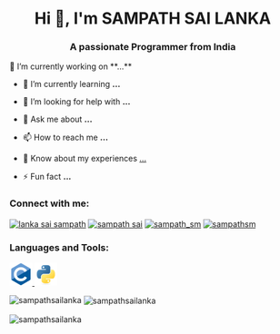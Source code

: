 <h1 align="center">Hi 👋, I'm SAMPATH SAI LANKA</h1>
<h3 align="center">A passionate Programmer from India</h3>
  🔭 I’m currently working on **...**

- 🌱 I’m currently learning **...**

- 🤝 I’m looking for help with **...**

- 💬 Ask me about **...**

- 📫 How to reach me **...**

- 📄 Know about my experiences [...](...)

- ⚡ Fun fact **...**
<h3 align="left">Connect with me:</h3>
<p align="left">
<a href="https://linkedin.com/in/lanka sai sampath" target="blank"><img align="center" src="https://raw.githubusercontent.com/rahuldkjain/github-profile-readme-generator/master/src/images/icons/Social/linked-in-alt.svg" alt="lanka sai sampath" height="30" width="40" /></a>
<a href="https://fb.com/sampath sai" target="blank"><img align="center" src="https://raw.githubusercontent.com/rahuldkjain/github-profile-readme-generator/master/src/images/icons/Social/facebook.svg" alt="sampath sai" height="30" width="40" /></a>
<a href="https://www.codechef.com/users/sampath_sm" target="blank"><img align="center" src="https://cdn.jsdelivr.net/npm/simple-icons@3.1.0/icons/codechef.svg" alt="sampath_sm" height="30" width="40" /></a>
<a href="https://www.hackerrank.com/sampathsm" target="blank"><img align="center" src="https://raw.githubusercontent.com/rahuldkjain/github-profile-readme-generator/master/src/images/icons/Social/hackerrank.svg" alt="sampathsm" height="30" width="40" /></a>
</p>

<h3 align="left">Languages and Tools:</h3>
<p align="left"> <a href="https://www.cprogramming.com/" target="_blank" rel="noreferrer"> <img src="https://raw.githubusercontent.com/devicons/devicon/master/icons/c/c-original.svg" alt="c" width="40" height="40"/> </a> <a href="https://www.python.org" target="_blank" rel="noreferrer"> <img src="https://raw.githubusercontent.com/devicons/devicon/master/icons/python/python-original.svg" alt="python" width="40" height="40"/> </a> </p>

<p><img align="left" src="https://github-readme-stats.vercel.app/api/top-langs?username=sampathsailanka&show_icons=true&locale=en&layout=compact&theme=dark" alt="sampathsailanka" /></p>

<p>&nbsp;<img align="center" src="https://github-readme-stats.vercel.app/api?username=sampathsailanka&show_icons=true&locale=en&theme=dark" alt="sampathsailanka" /></p>

<p><img align="center" src="https://github-readme-streak-stats.herokuapp.com/?user=sampathsailanka&theme=dark" alt="sampathsailanka" /></p>
